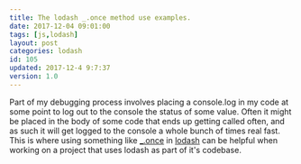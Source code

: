 ```yaml
---
title: The lodash _.once method use examples.
date: 2017-12-04 09:01:00
tags: [js,lodash]
layout: post
categories: lodash
id: 105
updated: 2017-12-4 9:7:37
version: 1.0
---
```


Part of my debugging process involves placing a console.log in my code at some point to log out to the console the status of some value. Often it might be placed in the body of some code that ends up getting called often, and as such it will get logged to the console a whole bunch of times real fast. This is where using something like [\_.once](https://lodash.com/docs/4.17.4#once) in [lodash](https://lodash.com/) can be helpful when working on a project that uses lodash as part of it's codebase.

<!-- more -->
